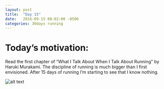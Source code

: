 ```yaml
---
layout: post
title:  "Day 15"
date:   2016-09-15 08:02:00 -0500
categories: 30days running
---
```

# Today’s motivation:

Read the first chapter of “What I Talk About When I Talk About Running” by Haruki Murakami. The discipline of running is much bigger than I first envisioned. After 15 days of running I’m starting to see that I know nothing.

![alt text]({{site.baseurl}}/img/day15.jpg "Day 15 - Snapped a screenshot at 5km")